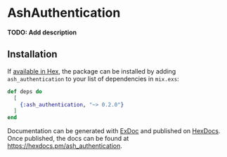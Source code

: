# AshAuthentication

**TODO: Add description**

## Installation

If [available in Hex](https://hex.pm/docs/publish), the package can be installed
by adding `ash_authentication` to your list of dependencies in `mix.exs`:

```elixir
def deps do
  [
    {:ash_authentication, "~> 0.2.0"}
  ]
end
```

Documentation can be generated with [ExDoc](https://github.com/elixir-lang/ex_doc)
and published on [HexDocs](https://hexdocs.pm). Once published, the docs can
be found at <https://hexdocs.pm/ash_authentication>.

